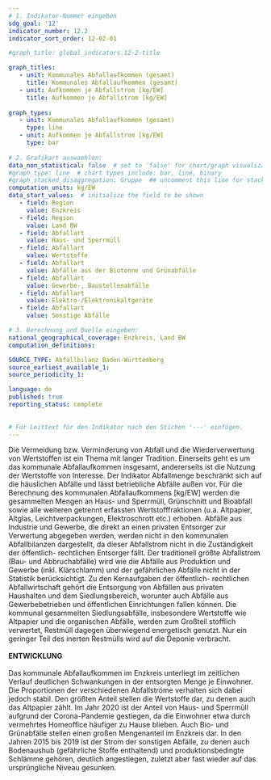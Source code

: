 ```yaml
---
# 1. Indikator-Nummer eingeben 
sdg_goal: '12'
indicator_number: 12.2
indicator_sort_order: 12-02-01

#graph_title: global_indicators.12-2-title

graph_titles:
   - unit: Kommunales Abfallaufkommen (gesamt)
     title: Kommunales Abfallaufkommen (gesamt)
   - unit: Aufkommen je Abfallstrom [kg/EW]
     title: Aufkommen je Abfallstrom [kg/EW]
  
graph_types:
   - unit: Kommunales Abfallaufkommen (gesamt)
     type: line
   - unit: Aufkommen je Abfallstrom [kg/EW]
     type: bar
 
# 2. Grafikart auswaehlen: 
data_non_statistical: false  # set to 'false' for chart/graph visualization 
#graph_type: line  # chart types include: bar, line, binary 
#graph_stacked_disaggregation: Gruppe  ## uncomment this line for stacked bars. eplace 'Geschlecht' with the field of aggregation. 
computation_units: kg/EW 
data_start_values:  # initialize the field to be shown  
   - field: Region 
     value: Enzkreis
   - field: Region 
     value: Land BW
   - field: Abfallart
     value: Haus- und Sperrmüll
   - field: Abfallart
     value: Wertstoffe
   - field: Abfallart 
     value: Abfälle aus der Biotonne und Grünabfälle
   - field: Abfallart
     value: Gewerbe-, Baustellenabfälle
   - field: Abfallart
     value: Elektro-/Elektronikaltgeräte
   - field: Abfallart
     value: Sonstige Abfälle

# 3. Berechnung und Quelle eingeben: 
national_geographical_coverage: Enzkreis, Land BW
computation_definitions: 

SOURCE_TYPE: Abfallbilanz Baden-Württemberg
source_earliest_available_1: 
source_periodicity_1: 

language: de   
published: true 
reporting_status: complete
 
 
# Für Leittext für den Indikator nach den Stichen '---' einfügen. 
---
```

Die Vermeidung bzw. Verminderung von Abfall und die Wiederverwertung von Wertstoffen ist ein Thema mit langer Tradition. Einerseits geht es um das kommunale Abfallaufkommen insgesamt, andererseits ist die Nutzung der Wertstoffe von Interesse. Der Indikator Abfallmenge beschränkt sich auf die häuslichen Abfälle und lässt betriebliche Abfälle außen vor. Für die Berechnung des kommunalen Abfallaufkommens [kg/EW] werden die gesammelten Mengen an Haus- und Sperrmüll, Grünschnitt und Bioabfall sowie alle weiteren getrennt erfassten Wertstofffraktionen (u.a. Altpapier, Altglas, Leichtverpackungen, Elektroschrott etc.) erhoben. Abfälle aus Industrie und Gewerbe, die direkt an einen privaten Entsorger zur Verwertung abgegeben werden, werden nicht in den kommunalen Abfallbilanzen dargestellt, da dieser Abfallstrom nicht in die Zuständigkeit der öffentlich- rechtlichen Entsorger fällt. Der traditionell größte Abfallstrom (Bau- und Abbruchabfälle) wird wie die Abfälle aus Produktion und Gewerbe (inkl. Klärschlamm) und der gefährlichen Abfälle nicht in der Statistik berücksichtigt. Zu den Kernaufgaben der öffentlich- rechtlichen Abfallwirtschaft gehört die Entsorgung von Abfällen aus privaten Haushalten und dem Siedlungsbereich, worunter auch Abfälle aus Gewerbebetrieben und öffentlichen Einrichtungen fallen können. Die kommunal gesammelten Siedlungsabfälle, insbesondere Wertstoffe wie Altpapier und die organischen Abfälle, werden zum Großteil stofflich verwertet, Restmüll dagegen überwiegend energetisch genutzt. Nur ein geringer Teil des inerten Restmülls wird auf die Deponie verbracht. <br>
<br>
**ENTWICKLUNG** <br>
<br>
Das kommunale Abfallaufkommen im Enzkreis unterliegt im zeitlichen Verlauf deutlichen Schwankungen in der entsorgten Menge je Einwohner. Die Proportionen der verschiedenen Abfallströme verhalten sich dabei jedoch stabil. Den größten Anteil stellen die Wertstoffe dar, zu denen auch das Altpapier zählt. Im Jahr 2020 ist der Anteil von Haus- und Sperrmüll aufgrund der Corona-Pandemie gestiegen, da die Einwohner etwa durch vermehrtes Homeoffice häufiger zu Hause blieben. Auch Bio- und Grünabfälle stellen einen großen Mengenanteil im Enzkreis dar. In den Jahren 2015 bis 2019 ist der Strom der sonstigen Abfälle, zu denen auch Bodenaushub (gefährliche Stoffe enthaltend) und produktionsbedingte Schlämme gehören, deutlich angestiegen, zuletzt aber fast wieder auf das ursprüngliche Niveau gesunken.
